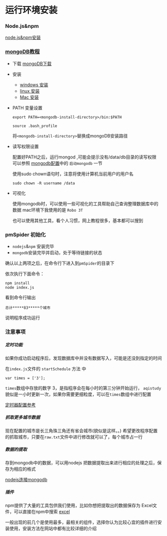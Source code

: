 # 运行环境安装

### Node.js&npm

<a href="http://www.runoob.com/nodejs/nodejs-install-setup.html">node.js&npm安装</a>

### <a href="http://www.runoob.com/mongodb/mongodb-tutorial.html">mongoDB教程</a>

* 下载 <a href="https://www.mongodb.com/download-center#atlas">mongoDB下载</a>
* 安装
    * <a href="http://www.runoob.com/mongodb/mongodb-window-install.html">windows 安装</a>
    * <a href="http://www.runoob.com/mongodb/mongodb-linux-install.html">linux 安装</a>
    * <a href="http://www.runoob.com/mongodb/mongodb-osx-install.html">Mac 安装</a>

* PATH 变量设置
    ```
    export PATH=<mongodb-install-directory>/bin:$PATH
  
    source .bash_profile
   ```
  
  将`<mongodb-install-directory>`替换成mongoDB安装路径
  
* 读写权限设置

    配置好PATH之后，运行mongod ,可能会提示没有/data/db目录的读写权限
    可以参照 <a href="https://segmentfault.com/a/1190000010383923">mongodb配置</a>中的 `启动mongodb` 一节
    
    使用sudo chown语句时，注意将使用计算机当前用户的用户名
    ```
    sudo chown -R username /data
    ```
    
* 可视化

    使用mongodb时，可以使用一些可视化的工具帮助自己查询整理数据库中的数据
    mac环境下我使用的是 `Robo 3T`
    
    也可以使用其他工具，看个人习惯，网上教程很多，基本都可以搜到
 

### pmSpider 初始化


 * `nodejs`&`npm` 安装完毕
 * `mongodb`安装完毕并启动，处于等待链接的状态
    
确认以上两项之后，在命令行下进入到`pmSpider`的目录下
    
依次执行下面命令：

    npm install
    node index.js

看到命令行输出

`总计*****83*****个城市`

说明程序成功运行

### 注意事项

##### 定时功能

如果你成功启动程序后，发现数据库中并没有数据写入，可能是还没到指定的时间

在`index.js`文件的 `startSchedule` 方法 中

    var times = ['3'];
    
`times`数组中存放的数字 3，是指程序会在每小时的第三分钟开始运行， `aqistudy`貌似是一小时更新一次，如果你需要更细粒度，可以在`times`数组中进行配置

<a href="https://www.npmjs.com/package/node-schedule">定时器配置参考</a>

##### 抓取更多城市数据

现在配置的城市是长三角珠三角还有省会城市(貌似是这样。。)
希望更改程序配置的抓取城市，只要在`raw.txt`文件中进行修改就可以了，每个城市占一行


##### 数据的提取

存到mongodb中的数据，可以用nodejs 把数据提取出来进行相应的处理之后，保存为相应的格式

<a href="http://www.runoob.com/nodejs/nodejs-mongodb.html">nodejs连接mongodb</a>

##### 插件

npm提供了大量的工具包供我们使用，比如你想把提取出的数据保存为 Excel文件，可以直接在npm中搜索 <a href="https://www.npmjs.com/search?q=excel">excel</a>

一般出现的前几个是使用最多，最相关的组件，选择你认为比较心宜的插件进行安装使用，安装方法在网站中都有比较详细的介绍


